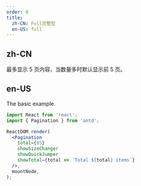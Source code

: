 ```yaml
---
order: 0
title:
  zh-CN: Full完整型
  en-US: full
---
```


## zh-CN

最多显示 5 页内容，当数量多时默认显示前 5 页。

## en-US

The basic example.

```jsx
import React from 'react';
import { Pagination } from 'antd';

ReactDOM.render(
  <Pagination
    total={85}
    showSizeChanger
    showQuickJumper
    showTotal={total => `Total ${total} items`}
  />,
  mountNode,
);
```
